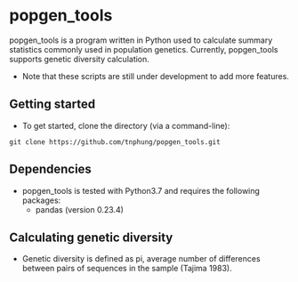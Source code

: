 # popgen_tools
popgen_tools is a program written in Python used to calculate summary statistics commonly used in population genetics. Currently, popgen_tools supports genetic diversity calculation.  

* Note that these scripts are still under development to add more features. 

## Getting started

* To get started, clone the directory (via a command-line):

```
git clone https://github.com/tnphung/popgen_tools.git
```

## Dependencies

* popgen_tools is tested with Python3.7 and requires the following packages:
  - pandas (version 0.23.4)

## Calculating genetic diversity
* Genetic diversity is defined as pi, average number of differences between pairs of sequences in the sample (Tajima 1983). 
